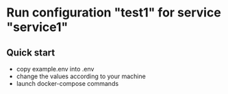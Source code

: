 # Run configuration "test1" for service "service1"

## Quick start

- copy example.env into .env
- change the values according to your machine
- launch docker-compose commands
